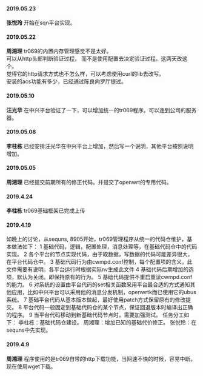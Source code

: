 

#### 2019.05.23
**张悦玲** 开始在sqn平台实现。
#### 2019.05.22
**周湘理** tr069的内置内存管理感觉不是太好。<br>可以从http头部判断验证过程， 而不是使用配置去决定验证过程。这两天改这个。<br>觉得它的http请求方式也不怎么样，可以考虑使用curl的lib去改写。<br>安装的acs功能有多少，已经通过陈良向罗厅提过。
#### 2019.05.10
**汪光华** 在中兴平台验证了一下，可以增加统一的tr069程序。可以连到公司的服务器。
#### 2019.05.08
**李柱栋**  已经安排汪光华在中兴平台上增加，然后写一个说明，其他平台按照说明增加。
#### 2019.05.05
**周湘理** 已经提交前期所有的修正代码。并提交了openwrt的专用代码。
#### 2019.4.24
**李柱栋** tr069基础框架已完成上传
#### 2019.4.19
如晚上的讨论，从sequns, 8905开始，tr069管理程序从统一的代码仓维护，基本做法如下：
    1 基础代码，逻辑，配置处理，消息处理等，在基础代码仓中的代码实现。
    2 各个平台的节点实现代码，由于取数据，写数据的代码可能差异很大，在平台代码仓中。
    3 基础代码行为由cwmpd.conf控制，每个配置项的含义，此文件需要有说明。各平台运行时根据实际nv生成此文件
    4 基础代码后期增加的选项，默认为关闭。即保持原有的行为。
    5 基础代码提供不重启重读cwmpd.conf的能力。
    6 对系统的设置由平台代码的set相关函数采用平台最合适的方式通知其他应用，比如中兴平台可以采用他的消息分发机制，openwrtk而已使用它的ubus系统。
    7 基础平台代码从基本版本做起，最好使用patch方式保留原有的修改提交。
    8 平台代码一般固定到基础代码仓的某个节点，保证回退版本时编译出正确的程序。
    9 当平台代码移动到新基础代码节点时，需要加强测试。
任务分工如下：
    李柱栋：基础代码仓建设。
    周湘理：增加已知的基础代价修正。
    张悦玲：在sequns中先实现。
#### 2019.4.9
**周湘理** 程序使用的是tr069自带的http下载功能，当网速不快的时候，容易中断。现在使用wget下载。
